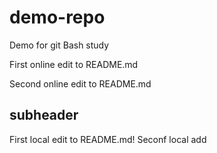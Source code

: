 # demo-repo
Demo for git Bash study

First online edit to README.md

Second online edit to README.md

## subheader


First local edit to README.md!
Seconf local add